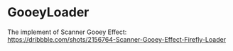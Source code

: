 # GooeyLoader
The implement of Scanner Gooey Effect: https://dribbble.com/shots/2156764-Scanner-Gooey-Effect-Firefly-Loader
